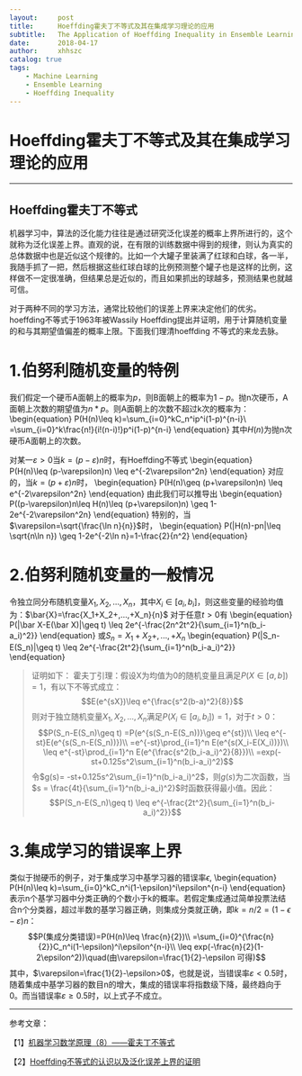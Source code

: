 ```yaml
---
layout:     post
title:      Hoeffding霍夫丁不等式及其在集成学习理论的应用
subtitle:   The Application of Hoeffding Inequality in Ensemble Learning
date:       2018-04-17
author:     xhhszc
catalog: true
tags:
    - Machine Learning
    - Ensemble Learning
    - Hoeffding Inequality
---
```


# Hoeffding霍夫丁不等式及其在集成学习理论的应用
------

Hoeffding霍夫丁不等式
------------------------
机器学习中，算法的泛化能力往往是通过研究泛化误差的概率上界所进行的，这个就称为泛化误差上界。直观的说，在有限的训练数据中得到的规律，则认为真实的总体数据中也是近似这个规律的。比如一个大罐子里装满了红球和白球，各一半，我随手抓了一把，然后根据这些红球白球的比例预测整个罐子也是这样的比例，这样做不一定很准确，但结果总是近似的，而且如果抓出的球越多，预测结果也就越可信。

对于两种不同的学习方法，通常比较他们的误差上界来决定他们的优劣。hoeffding不等式于1963年被Wassily Hoeffding提出并证明，用于计算随机变量的和与其期望值偏差的概率上限。下面我们理清hoeffding 不等式的来龙去脉。

# 1.伯努利随机变量的特例
我们假定一个硬币A面朝上的概率为$p$，则B面朝上的概率为$1-p$。抛n次硬币，A面朝上次数的期望值为$n*p$。则A面朝上的次数不超过k次的概率为：
\begin{equation}
P(H(n)\leq k)=\sum_{i=0}^kC_n^ip^i(1-p)^{n-i}\\
=\sum_{i=0}^k\frac{n!}{i!(n-i)!}p^i(1-p)^{n-i}
\end{equation}
其中$H(n)$为抛n次硬币A面朝上的次数。

对某一$\varepsilon>0$当$k=(p-\varepsilon)n$时，有Hoeffding不等式
\begin{equation}
P(H(n)\leq (p-\varepsilon)n) \leq e^{-2\varepsilon^2n}
\end{equation}
对应的，当$k=(p+\varepsilon)n$时，
\begin{equation}
P(H(n)\geq (p+\varepsilon)n) \leq e^{-2\varepsilon^2n}
\end{equation}
由此我们可以推导出
\begin{equation}
P((p-\varepsilon)n\leq H(n)\leq (p+\varepsilon)n) \geq 1-2e^{-2\varepsilon^2n}
\end{equation}
特别的，当$\varepsilon=\sqrt{\frac{\ln n}{n}}$时，
\begin{equation}
P(|H(n)-pn|\leq \sqrt{n\ln n}) \geq 1-2e^{-2\ln n}=1-\frac{2}{n^2}
\end{equation}

# 2.伯努利随机变量的一般情况
令独立同分布随机变量$X_1,X_2,...,X_n$，其中$X_i\in[a_i,b_i]$，则这些变量的经验均值为：$\bar{X}=\frac{X_1+X_2+,...,+X_n}{n}$
对于任意$t>0$有
\begin{equation}
P(|\bar X-E(\bar X)|\geq t) \leq 2e^{-\frac{2n^2t^2}{\sum_{i=1}^n(b_i-a_i)^2}}
\end{equation}
或$S_n = X_1+X_2+,...,+X_n$
\begin{equation}
P(|S_n-E(S_n)|\geq t) \leq 2e^{-\frac{2t^2}{\sum_{i=1}^n(b_i-a_i)^2}}
\end{equation}

> 证明如下：
> 霍夫丁引理：假设X为均值为0的随机变量且满足$P(X\in[a,b])=1$，有以下不等式成立：
> $$E(e^{sX})\leq e^{\frac{s^2(b-a)^2}{8}}$$
> 则对于独立随机变量$X_1,X_2,...,X_n$满足$P(X_i\in[a_i,b_i])=1$，对于$t>0$：
> $$P(S_n-E(S_n)\geq t) =P(e^{s(S_n-E(S_n))}\geq e^{st})\\
\leq e^{-st}E(e^{s(S_n-E(S_n))})\\
=e^{-st}\prod_{i=1}^n E(e^{s(X_i-E(X_i))})\\
\leq e^{-st}\prod_{i=1}^n E(e^{\frac{s^2(b_i-a_i)^2}{8}})\\
=exp(-st+0.125s^2\sum_{i=1}^n(b_i-a_i)^2)$$
>令$g(s)= -st+0.125s^2\sum_{i=1}^n(b_i-a_i)^2$，则$g(s)$为二次函数，当$s = \frac{4t}{\sum_{i=1}^n(b_i-a_i)^2}$时函数获得最小值。因此：
>$$P(S_n-E(S_n)\geq t) \leq e^{-\frac{2t^2}{\sum_{i=1}^n(b_i-a_i)^2}}$$

# 3.集成学习的错误率上界
类似于抛硬币的例子，对于集成学习中基学习器的错误率$\epsilon$,
\begin{equation}
P(H(n)\leq k)=\sum_{i=0}^kC_n^i(1-\epsilon)^i\epsilon^{n-i}
\end{equation}
表示n个基学习器中分类正确的个数小于k的概率。若假定集成通过简单投票法结合n个分类器，超过半数的基学习器正确，则集成分类就正确，即$k=n/2=(1-\epsilon-\varepsilon)n$：
$$P(集成分类错误)=P(H(n)\leq \frac{n}{2})\\
=\sum_{i=0}^{\frac{n}{2}}C_n^i(1-\epsilon)^i\epsilon^{n-i}\\
\leq exp(-\frac{n}{2}(1-2\epsilon^2))\quad(由\varepsilon=\frac{1}{2}-\epsilon 可得)$$
其中，$\varepsilon=\frac{1}{2}-\epsilon>0$，也就是说，当错误率$\varepsilon<0.5$时，随着集成中基学习器的数目n的增大，集成的错误率将指数级下降，最终趋向于0。而当错误率$\varepsilon\geq0.5$时，以上式子不成立。


---------------------------------------

参考文章：

【1】[机器学习数学原理（8）——霍夫丁不等式](https://blog.csdn.net/z_x_1996/article/details/73564926)

【2】[Hoeffding不等式的认识以及泛化误差上界的证明](https://www.jianshu.com/p/f0a053e85f42)
